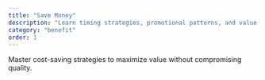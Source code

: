 ```yaml
---
title: "Save Money"
description: "Learn timing strategies, promotional patterns, and value comparison techniques to get premium flowers at the best possible prices throughout the year."
category: "benefit"
order: 1
---
```


Master cost-saving strategies to maximize value without compromising quality.
